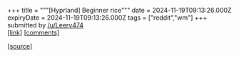 +++
title = """[Hyprland] Beginner rice"""
date = 2024-11-19T09:13:26.000Z
expiryDate = 2024-11-19T09:13:26.000Z
tags = ["reddit","wm"]
+++
submitted by [/u/Leerv474](https://www.reddit.com/user/Leerv474)  
[\[link\]](/r/hyprland/comments/1gusunm/beginner_rice/) [\[comments\]](https://www.reddit.com/r/unixporn/comments/1gut59u/hyprland_beginner_rice/)

[[source]](https://www.reddit.com/r/unixporn/comments/1gut59u/hyprland_beginner_rice/)
